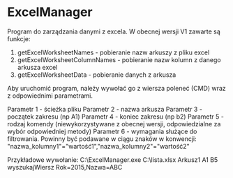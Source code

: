 # ExcelManager

Program do zarządzania danymi z excela. W obecnej wersji V1 zawarte są funkcje:

1) getExcelWorksheetNames - pobieranie nazw arkuszy z pliku excel
2) getExcelWorksheetColumnNames - pobieranie nazw kolumn z danego arkusza excel
3) getExcelWorksheetData - pobieranie danych z arkusza

Aby uruchomić program, należy wywołać go z wiersza poleneć (CMD) wraz z odpowiednimi parametrami.

Parametr 1 - ścieżka pliku
Parametr 2 - nazwa arkusza
Parametr 3 - początek zakresu (np A1)
Parametr 4 - koniec zakresu (np b2)
Parametr 5 - rodzaj komendy (niewykorzystywane z obecnej wersji, odpowiedzialne za wybór odpowiedniej metody)
Parametr 6 - wymagania służące do filtrowania. Powinny być podawane w ciągu znaków w konwencji: "nazwa_kolumny1"="wartość1","nazwa_kolumny2"="wartość2"

Przykładowe wywołanie: C:\ExcelManager.exe C:\lista.xlsx Arkusz1 A1 B5 wyszukajWiersz Rok=2015,Nazwa=ABC
